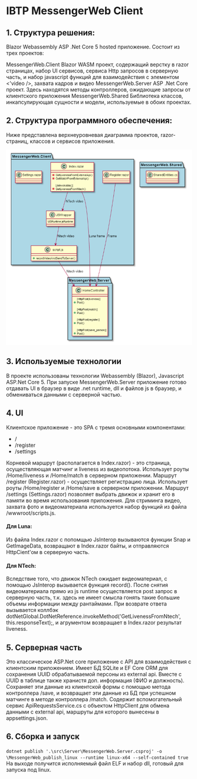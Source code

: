 # IBTP MessengerWeb Client
## 1. Структура решения:
Blazor Webassembly ASP .Net Core 5 hosted приложение. Состоит из трех проектов:

MessengerWeb.Client
Blazor WASM проект, содержащий верстку в razor страницах, набор UI сервисов, сервиса Http запросов в серверную часть, и набор javascript функций для взаимодействия с элементом <'video />, захвата кадров и видео
MessengerWeb.Server
ASP .Net Core проект. Здесь находятся методы контроллеров, ожидающие запросы от клиентского приложения
MessengerWeb.Shared
Библиотека классов, инкапсулирующая сущности и модели, используемые в обоих проектах.

## 2. Структура программного обеспечения:
Ниже представлена верхнеуровневая диаграмма проектов, razor-страниц, классов и сервисов приложения.

![](src/Documentation/scheme.png)

## 3. Используемые технологии
В проекте использованы технологии Webassembly (Blazor), Javascript ASP.Net Core 5. При запуске MessengerWeb.Server приложение готово отдавать UI в браузер в виде .net runtime, dll и файлов js в браузер, и обмениваться данными с серверной частью.
## 4. UI
Клиентское приложение - это SPA с тремя основными компонентами:

- /
- /register
- /settings

Корневой маршрут (располагается в Index.razor) - это страница, осуществляющая матчинг и liveness из видеопотока. Использует роуты /Home/liveness и /Home/match в серверном приложении.
Маршрут /register (Register.razor) - осуществляет регистрацию лица. Использует роуты /Home/register и /Home/save в серверном приложении.
Маршрут /settings (Settings.razor) позволяет выбрать движок и хранит его в памяти во время использования приложения.
Для стриминга видео, захвата фото и видеоматериала используется набор функций из файла /wwwroot/scripts.js.
#### Для Luna:
Из файла Index.razor с попомщью JsInterop вызываются функции Snap и GetImageData, возвращают в Index.razor байты, и отправляются HttpCient'ом в серверную часть.
#### Для NTech:
Вследствие того, что движок NTech ожидает видеоматериал, с помощью JsInterop вызывается функция record(). После снятия видеоматериала прямо из js runtime осуществляется post запрос в серверную часть, т.к. здесь не имеет смысла гонять такие большие объемы информации между рантаймами. При возврате ответа вызывается коллбэк dotNetGlobal.DotNetReference.invokeMethod('GetLivenessFromNtech', this.responseText);, и агрументом возвращает в Index.razor результат liveness.
## 5. Серверная часть
Это классическое ASP.Net core приложение с API для взаимодействия с клиентским приложением. Имеет БД SQLite и EF Core ORM для сохранения UUID обрабатываемой персоны из external api. Вместе с UUID в таблице также хранистя доп. информация (ФИО и должность). Сохраняет эти данные из клиентской формы с помощью метода контроллера /save, и возвращает эти данные из БД при успешном матчинге в методе контроллера /match.
Содержит вспомогательный сервис ApiRequestsService.cs с объектом HttpClient для обмена данными с external api, маршруты для которого вынесены в appsettings.json.
## 6. Сборка и запуск
```dotnet publish '.\src\Server\MessengerWeb.Server.csproj' -o \MessengerWeb_publish_linux --runtime linux-x64 --self-contained true```
На выходе получится исполняемый файл ELF и набор dll, готовый для запуска под linux.
